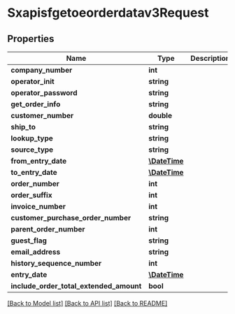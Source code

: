 # Sxapisfgetoeorderdatav3Request

## Properties
Name | Type | Description | Notes
------------ | ------------- | ------------- | -------------
**company_number** | **int** |  | [optional] 
**operator_init** | **string** |  | [optional] 
**operator_password** | **string** |  | [optional] 
**get_order_info** | **string** |  | [optional] 
**customer_number** | **double** |  | [optional] 
**ship_to** | **string** |  | [optional] 
**lookup_type** | **string** |  | [optional] 
**source_type** | **string** |  | [optional] 
**from_entry_date** | [**\DateTime**](\DateTime.md) |  | [optional] 
**to_entry_date** | [**\DateTime**](\DateTime.md) |  | [optional] 
**order_number** | **int** |  | [optional] 
**order_suffix** | **int** |  | [optional] 
**invoice_number** | **int** |  | [optional] 
**customer_purchase_order_number** | **string** |  | [optional] 
**parent_order_number** | **int** |  | [optional] 
**guest_flag** | **string** |  | [optional] 
**email_address** | **string** |  | [optional] 
**history_sequence_number** | **int** |  | [optional] 
**entry_date** | [**\DateTime**](\DateTime.md) |  | [optional] 
**include_order_total_extended_amount** | **bool** |  | [optional] 

[[Back to Model list]](../README.md#documentation-for-models) [[Back to API list]](../README.md#documentation-for-api-endpoints) [[Back to README]](../README.md)


